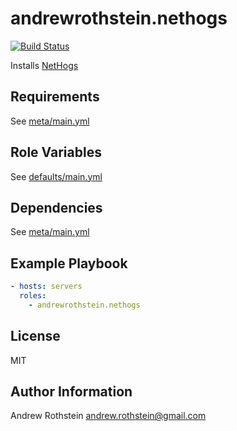 andrewrothstein.nethogs
=========
[![Build Status](https://travis-ci.org/andrewrothstein/ansible-nethogs.svg?branch=master)](https://travis-ci.org/andrewrothstein/ansible-nethogs)

Installs [NetHogs](https://github.com/raboof/nethogs)

Requirements
------------

See [meta/main.yml](meta/main.yml)

Role Variables
--------------

See [defaults/main.yml](defaults/main.yml)

Dependencies
------------

See [meta/main.yml](meta/main.yml)

Example Playbook
----------------

```yml
- hosts: servers
  roles:
    - andrewrothstein.nethogs
```

License
-------

MIT

Author Information
------------------

Andrew Rothstein <andrew.rothstein@gmail.com>
